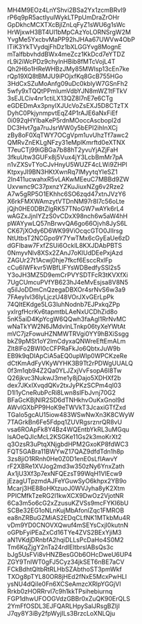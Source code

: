 MH4M9EOz4LnYShvi2BSa2Yx1zcmBRvI9
rP6q9pR5actIyulWykLTPpUmDraZrOHr
GpDkhcMCXTXcBjlZnLqFyZ1sWU6g1sWc
HrWjxwH3BT4Ul1bMpCAzYoLORNSrgW2M
YvgMe5YxcbvMaPP92hJHAa67UWVw4ObP
ITiK3YkTVydqjFhDz1bXLGGYvg8MognE
mTalfbbvhddBWx4meZcz1KkDcd7eYTDZ
rL9i2iWcPDz9chylnHBib8fMTcVojL4T
Qh2H6o1HReWHBzJMy85MWIsp13cEn7ke
rQp19XQ8tBMJU9iPOjxfKq8GcB755HGo
3HdCxSZuMoAnfg09uDc0kblyW7GSnFh2
5wfy9xTQQtPPmIumVdbYJN8mWZ1tFTkV
3sEJLCiv4nr1ctiLX13QZ8l7nE7e6CTg
eGDEDmAx3pnylXJUcVoZsEXJ5D8CTzTX
DyhC0PkjynmpvtEqZ4P1rAJE6aNxFiEf
0i092qHYIbaKeP5rdnMOoccAscbopI2d
DC3Hvt7ga7ruJsrWW0y5bEPI2ihInXCj
zBy8oF0XqTWY7OCgVpm1uvUhzTf7awc2
QMRvZnEKLgNFzy31eMplKmrftd0eXTNX
T7euCTj99iGBGa7b88hT2yvuYjAZjFaH
3fkuUtw3GUFx8j5Vux4jY3LcbBmMr7pA
n1vZXSvTYoCJvHnyU5WUZF4cLWi9ZHPl
KtpxyJI9BN3HKtXwnRq7lMyytqYIeSZ1
2In411ucwahxR5vLAKwMEeuC7MBBd9ZW
Uxvwnc9C37pxnzYZKuJiuxNZg6v2Rze2
A7w5gRP5O1EKhhc6SO6zqd47xtnJVzY6
X6rkFMXWAmzytVTDnNM97r8I7c56oLte
jQjh0HE0DBtZlgRK57TNoGW7wAYk6rL4
wAGZxJjnIYZzS0vCDxX98nch6w5aW4hH
pWAYywLQ57nBrwvQA6go66Ojvh8JyS6L
CK67jXOdy6D6WK99ViOcqcGTO0JlIrsg
NtUtbsT2NCGpo9Y7YwTMx6cGyEaUe6zD
dGFlbaw7FxfZSUi6OcklL8KXJDAbPBTS
0NmyvNlv8XSx2ZAnJ7oKlUdDEePxjAzd
ZAGUr27t1Acwj0hje7fkcf6EsccRxlFp
cCu6IWFkvr5WBfLlFYsWDBedfySSl2s5
Y3oJH3MZ5D9emCrPVYSDTFcR3tKVXfXi
7UgCUmcuPVfYB623hJ4eMvEsjsa8V8N5
q5ilJoDDmCnQzegaDBXOr4srNvS6w3a9
7FAeyIvl36lyLjczU48VOrJXvGErLpPk
74QItEKdge5LG3luhNodnb7EJPxkqZPp
yxIrgfHcrKv6tapmtbLAeNxUCDhZid8o
5nK5aiD4KpYcgW6QQwh3faAgl1RrNvMC
wNaTkYW2N6JMdvlnLTnkp06tyXeYWtAt
mVC7jzFowuHZNMWTRVgi0YY9hBXiSsgg
bkZ9pMSt1oY2lmCdyxaQNWreEftEmALm
Zlt8lFo2BWI0cCFPRaFkJo6QbtxJuW9b
EB9k9qDIApCiA5aEQ0upWIp0WPCKzeRe
dCtKmAdFyVKyWYHK3B9Tt2rPDWgUUALQ
0f3m1qb94Z2Qa0YLJZxjVvFsopA6l8Tw
Q26jkvc3NukwJ3me1y8jDajo5XDHXf2b
dex7JKxIXvqdQKv2txJyPKzSCPm4qI03
D1l1yCneRubPcRi8Lwn8slFbJvnj70G2
BFaGcKBjNIR2SD6dTNHkhvOuKxGnol9d
AWvlGXbPP9HoK9eTWVkT3JcaxiGTfZxd
TGaIo5gcAU15iow483WSwNwXn3K8CWyW
7TAGrkBn6Fe5Fdpq1ZUVRgsrznrQR8vU
vsa6ROApFk8Y4Bz4WQEntbYkRL3uMGqu
lsAOeQJIcMcL2KSGKe11Gs2k3moKrXt2
q3OzsR3uPtqXNjgbdHPM2GxoKP8fdWC3
FQT5GABra11BWYwZ17QAZ9dfdTdn1h8p
3zs8jiO1RRnh0He0Z0D1enE0sLfIAwvY
rF2XBRe1XVJog2md3w350zNy6YnxZath
Ax1jU3Xf3p7exNFQEzsT99WqH1VlEcw9
jEzagUTpzmdAJFeYGuwSyO6khpx2YB9o
Mcarj3HE88oHKtzuoJ0WVJyha8yK2Xtm
PPICMfkTzeRG2I1kwXCX9DwOz2VjotNR
6Ca3m5o6cG2xZzusuKZVSs9mcFYKI6bU
SCBe32EG1oNLnKujMbAfonlZqc1FMROB
ea8nZRBuGZMiAS2EDqCLfNK1MTkbMu4R
vDm9YD0CNOVXQwuf4mSEYsCxjI0kutnN
oGPbFyiPEaZxCd16TYe4ZVS2BExYjiM3
aN1VKdjDRnbfA2hqiDLLsPcDaHo4S0M2
Tm6KqZjgY2nTa24rdlEltbrslABsQs3c
bJg5UsFVi8vHNZBesGOb6OHcDweU6UP4
ZGY9TnIWT0gFJ5Cyz34jkSET6nBE7aCV
FCkBdhtQltbRtRLHbSZAbthoST3pmWkf
TXOg8pTYL80OR8jHEd2fNxE5McxPwHLI
ysNU4dQiIe0Fn6XCSeAmzcXRlpYGGjVI
Rrkb0zHORRrvl7c9h1kkTPsihebiurnq
FGP1dhwUFOOGVdzGBBr0xZuQK90ErQLS
2YmFfOSDL3EJFQARLHpySalJRsgBZIjI
J7qy8Y3iBy2fpWyjILs3BrzcLoXNLQju
